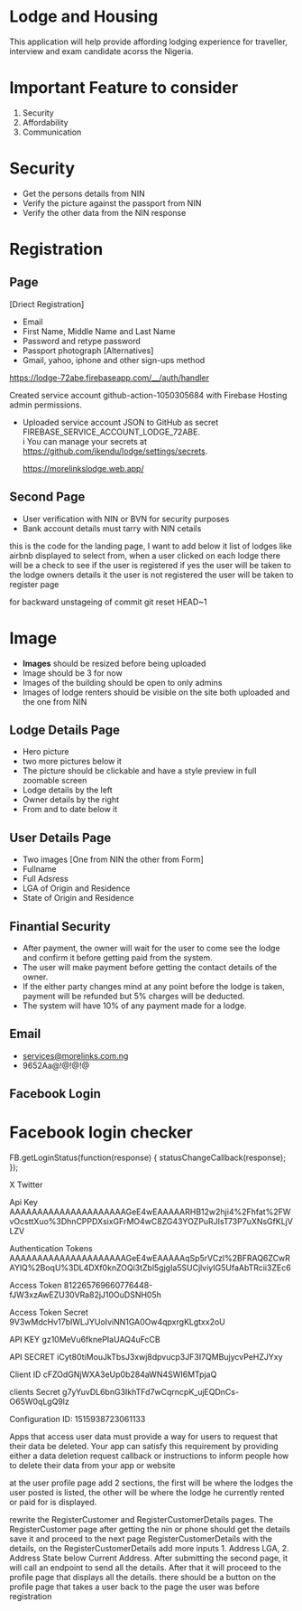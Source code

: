 # Lodge and Housing

This application will help provide affording lodging experience for traveller, interview and exam candidate acorss the Nigeria.

# Important Feature to consider

1. Security
2. Affordability
3. Communication

# Security

- Get the persons details from NIN
- Verify the picture against the passport from NIN
- Verify the other data from the NIN response

# Registration

## Page

[Driect Registration]

- Email
- First Name, Middle Name and Last Name
- Password and retype password
- Passport photograph
  [Alternatives]
- Gmail, yahoo, iphone and other sign-ups method

https://lodge-72abe.firebaseapp.com/__/auth/handler

Created service account github-action-1050305684 with Firebase Hosting admin permissions.

- Uploaded service account JSON to GitHub as secret FIREBASE_SERVICE_ACCOUNT_LODGE_72ABE.  
  i You can manage your secrets at https://github.com/ikendu/lodge/settings/secrets.

  https://morelinkslodge.web.app/

## Second Page

- User verification with NIN or BVN for security purposes
- Bank account details must tarry with NIN cetails

this is the code for the landing page, I want to add below it list of lodges like airbnb displayed to select from, when a user clicked on each lodge there will be a check to see if the user is registered if yes the user will be taken to the lodge owners details it the user is not registered the user will be taken to register page

for backward unstageing of commit
git reset HEAD~1

# Image

- **Images** should be resized before being uploaded
- Image should be 3 for now
- Images of the building should be open to only admins
- Images of lodge renters should be visible on the site both uploaded and the one from NIN

## Lodge Details Page

- Hero picture
- two more pictures below it
- The picture should be clickable and have a style preview in full zoomable screen
- Lodge details by the left
- Owner details by the right
- From and to date below it

## User Details Page

- Two images [One from NIN the other from Form]
- Fullname
- Full Adsress
- LGA of Origin and Residence
- State of Origin and Residence

## Finantial Security

- After payment, the owner will wait for the user to come see the lodge and confirm it before getting paid from the system.
- The user will make payment before getting the contact details of the owner.
- If the either party changes mind at any point before the lodge is taken, payment will be refunded but 5% charges will be deducted.
- The system will have 10% of any payment made for a lodge.

## Email

- services@morelinks.com.ng
- 9652Aa@!@!@!@

## Facebook Login

<script>
  window.fbAsyncInit = function() {
    FB.init({
      appId      : '{your-app-id}',
      cookie     : true,
      xfbml      : true,
      version    : '{api-version}'
    });
      
    FB.AppEvents.logPageView();   
      
  };

  (function(d, s, id){
     var js, fjs = d.getElementsByTagName(s)[0];
     if (d.getElementById(id)) {return;}
     js = d.createElement(s); js.id = id;
     js.src = "https://connect.facebook.net/en_US/sdk.js";
     fjs.parentNode.insertBefore(js, fjs);
   }(document, 'script', 'facebook-jssdk'));
</script>

# Facebook login checker

FB.getLoginStatus(function(response) {
statusChangeCallback(response);
});

X Twitter

Api Key
AAAAAAAAAAAAAAAAAAAAAGeE4wEAAAAARHB12w2hji4%2Fhfat%2FWvOcsttXuo%3DhnCPPDXsixGFrMO4wC8ZG43YOZPuRJIsT73P7uXNsGfKLjVLZV

Authentication Tokens
AAAAAAAAAAAAAAAAAAAAAGeE4wEAAAAAqSp5rVCzl%2BFRAQ6ZCwRAYlQ%2BoqU%3DL4DXf0knZOQi3tZbl5gjgIa5SUCjlviyIG5UfaAbTRcii3ZEc6

Access Token
812265769660776448-fJW3xzAwEZU30VRa82jJ10OuDSNH05h

Access Token Secret
9V3wMdcHv17bIWLJYUoIviNN1GA0Ow4qpxrgKLgtxx2oU

API KEY
gz10MeVu6fknePIaUAQ4uFcCB

API SECRET
iCyt80tiMouJkTbsJ3xwj8dpvucp3JF3I7QMBujycvPeHZJYxy

Client ID
cFZOdGNjWXA3eUp0b284aWN4SWI6MTpjaQ

clients Secret
g7yYuvDL6bnG3IkhTFd7wCqrncpK_ujEQDnCs-O65W0qLgQ9lz

Configuration ID:
1515938723061133

Apps that access user data must provide a way for users to request that their data be deleted. Your app can satisfy this requirement by providing either a data deletion request callback or instructions to inform people how to delete their data from your app or website

at the user profile page add 2 sections, the first will be where the lodges the user posted is listed, the other will be where the lodge he currently rented or paid for is displayed.

rewrite the RegisterCustomer and RegisterCustomerDetails pages.
The RegisterCustomer page after getting the nin or phone should get the details save it and proceed to the next page RegisterCustomerDetails with the details, on the RegisterCustomerDetails add more inputs 1. Address LGA, 2. Address State below Current Address.
After submitting the second page, it will call an endpoint to send all the details.
After that it will proceed to the profile page that displays all the details.
there should be a button on the profile page that takes a user back to the page the user was before registration
